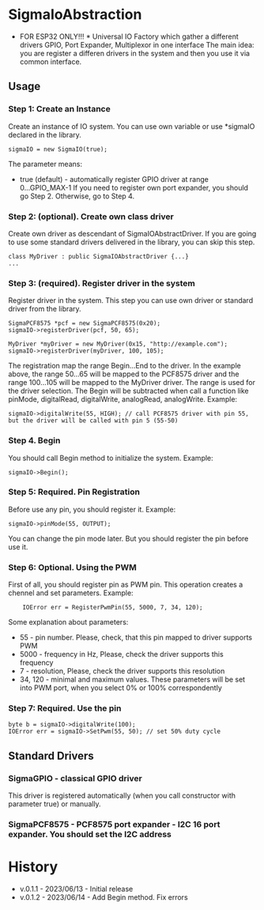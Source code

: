 # SigmaIoAbstraction
* FOR ESP32 ONLY!!! *
Universal IO Factory which gather a different drivers GPIO, Port Expander, Multiplexor in one interface
The main idea: you are register a differen drivers in the system and then you use it via common interface.
## Usage
### Step 1: Create an Instance
Create an instance of IO system. You can use own variable or use *sigmaIO declared in the library.
```
sigmaIO = new SigmaIO(true);
```
The parameter means:
* true (default) - automatically register GPIO driver at range 0...GPIO_MAX-1
If you need to register own port expander, you should go Step 2. Otherwise, go to Step 4.
### Step 2: (optional). Create own class driver
Create own driver as descendant of SigmaIOAbstractDriver. If you are going to use some standard drivers delivered in the library, 
you can skip this step.
```
class MyDriver : public SigmaIOAbstractDriver {...}
...
```
### Step 3: (required). Register driver in the system
Register driver in the system. This step you can use own driver or standard driver from the library.
```
SigmaPCF8575 *pcf = new SigmaPCF8575(0x20);
sigmaIO->registerDriver(pcf, 50, 65);

MyDriver *myDriver = new MyDriver(0x15, "http://example.com");
sigmaIO->registerDriver(myDriver, 100, 105);
```
The registration map the range Begin...End to the driver. In the example above, the range 50...65 will be mapped to the PCF8575 driver and the range 100...105 will be mapped to the MyDriver driver. The range is used for the driver selection. 
The Begin will be subtracted when call a function like pinMode, digitalRead, digitalWrite, analogRead, analogWrite. Example:
```
sigmaIO->digitalWrite(55, HIGH); // call PCF8575 driver with pin 55, but the driver will be called with pin 5 (55-50)
```
### Step 4. Begin
You should call Begin method to initialize the system. Example:
```
sigmaIO->Begin();
```

### Step 5: Required. Pin Registration
Before use any pin, you should register it. Example:
```
sigmaIO->pinMode(55, OUTPUT);
```
You can change the pin mode later. But you should register the pin before use it.

### Step 6: Optional. Using the PWM

First of all, you should register pin as PWM pin. This operation creates a chennel and set parameters. Example:
```
    IOError err = RegisterPwmPin(55, 5000, 7, 34, 120);
```
Some explanation about parameters:
* 55 - pin number. Please, check, that this pin mapped to driver supports PWM
* 5000 - frequency in Hz, Please, check the driver supports this frequency
* 7 - resolution, Please, check the driver supports this resolution
* 34, 120 - minimal and maximum values. These parameters will be set into PWM port, when you select 0% or 100% correspondently 


### Step 7: Required. Use the pin
```
byte b = sigmaIO->digitalWrite(100);
IOError err = sigmaIO->SetPwm(55, 50); // set 50% duty cycle
```


## Standard Drivers
### SigmaGPIO - classical GPIO driver
This driver is registered automatically (when you call constructor with parameter true) or manually.
### SigmaPCF8575 - PCF8575 port expander - I2C 16 port expander. You should set the I2C address


# History
* v.0.1.1 - 2023/06/13 - Initial release
* v.0.1.2 - 2023/06/14 - Add Begin method. Fix errors